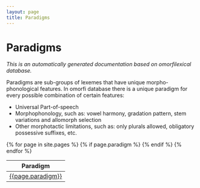 ```yaml
---
layout: page
title: Paradigms
---
```

# Paradigms

_This is an automatically generated documentation based on omorfilexical database._

Paradigms are sub-groups of lexemes that have unique morpho-phonological features. In omorfi database there is a unique paradigm for every possible combination of certain features:

* Universal Part-of-speech
* Morphophonology, such as: vowel harmony, gradation pattern,  stem variations and allomorph selection
* Other morphotactic limitations, such as: only plurals allowed,  obligatory possessive suffixes, etc.

<table id="paradigmtable" class="display">
<thead>
<tr>
<th>Paradigm</th>
</tr>
</thead>
<tbody>
{% for page in site.pages %}
{% if page.paradigm %}
<tr><td><a href="paradigms/{{page.paradigm}}.html">{{page.paradigm}}</a></td></tr>
{% endif %}
{% endfor %}
</tbody>
</table>


<!-- vim: set ft=markdown:-->
